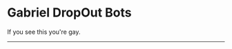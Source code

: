 # Gabriel DropOut Bots
If you see this you're gay.


----------------------------------------------------------------------------------------------
